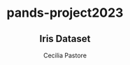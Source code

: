  <h1 align="center">pands-project2023</h1>
 <h2 align="center">Iris Dataset</h1>

  <p align="center">
   Cecilia Pastore 
